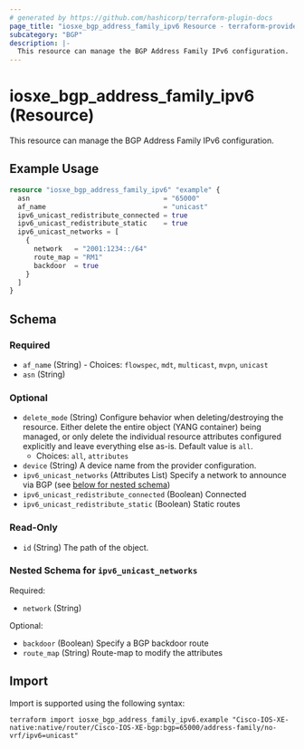 ```yaml
---
# generated by https://github.com/hashicorp/terraform-plugin-docs
page_title: "iosxe_bgp_address_family_ipv6 Resource - terraform-provider-iosxe"
subcategory: "BGP"
description: |-
  This resource can manage the BGP Address Family IPv6 configuration.
---
```


# iosxe_bgp_address_family_ipv6 (Resource)

This resource can manage the BGP Address Family IPv6 configuration.

## Example Usage

```terraform
resource "iosxe_bgp_address_family_ipv6" "example" {
  asn                                 = "65000"
  af_name                             = "unicast"
  ipv6_unicast_redistribute_connected = true
  ipv6_unicast_redistribute_static    = true
  ipv6_unicast_networks = [
    {
      network   = "2001:1234::/64"
      route_map = "RM1"
      backdoor  = true
    }
  ]
}
```

<!-- schema generated by tfplugindocs -->
## Schema

### Required

- `af_name` (String) - Choices: `flowspec`, `mdt`, `multicast`, `mvpn`, `unicast`
- `asn` (String)

### Optional

- `delete_mode` (String) Configure behavior when deleting/destroying the resource. Either delete the entire object (YANG container) being managed, or only delete the individual resource attributes configured explicitly and leave everything else as-is. Default value is `all`.
  - Choices: `all`, `attributes`
- `device` (String) A device name from the provider configuration.
- `ipv6_unicast_networks` (Attributes List) Specify a network to announce via BGP (see [below for nested schema](#nestedatt--ipv6_unicast_networks))
- `ipv6_unicast_redistribute_connected` (Boolean) Connected
- `ipv6_unicast_redistribute_static` (Boolean) Static routes

### Read-Only

- `id` (String) The path of the object.

<a id="nestedatt--ipv6_unicast_networks"></a>
### Nested Schema for `ipv6_unicast_networks`

Required:

- `network` (String)

Optional:

- `backdoor` (Boolean) Specify a BGP backdoor route
- `route_map` (String) Route-map to modify the attributes

## Import

Import is supported using the following syntax:

```shell
terraform import iosxe_bgp_address_family_ipv6.example "Cisco-IOS-XE-native:native/router/Cisco-IOS-XE-bgp:bgp=65000/address-family/no-vrf/ipv6=unicast"
```
